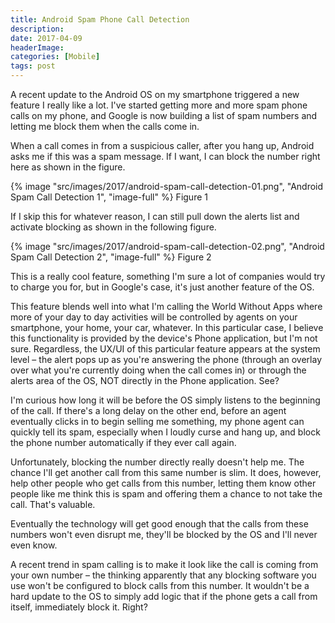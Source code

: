 ```yaml
---
title: Android Spam Phone Call Detection
description: 
date: 2017-04-09
headerImage: 
categories: [Mobile]
tags: post
---
```


A recent update to the Android OS on my smartphone triggered a new feature I really like a lot. I've started getting more and more spam phone calls on my phone, and Google is now building a list of spam numbers and letting me block them when the calls come in.

When a call comes in from a suspicious caller, after you hang up, Android asks me if this was a spam message. If I want, I can block the number right here as shown in the figure.

{% image "src/images/2017/android-spam-call-detection-01.png", "Android Spam Call Detection 1", "image-full" %}
Figure 1

If I skip this for whatever reason, I can still pull down the alerts list and activate blocking as shown in the following figure.

{% image "src/images/2017/android-spam-call-detection-02.png", "Android Spam Call Detection 2", "image-full" %}
Figure 2

This is a really cool feature, something I'm sure a lot of companies would try to charge you for, but in Google's case, it's just another feature of the OS.

This feature blends well into what I'm calling the World Without Apps where more of your day to day activities will be controlled by agents on your smartphone, your home, your car, whatever. In this particular case, I believe this functionality is provided by the device's Phone application, but I'm not sure. Regardless, the UX/UI of this particular feature appears at the system level – the alert pops up as you're answering the phone (through an overlay over what you're currently doing when the call comes in) or through the alerts area of the OS, NOT directly in the Phone application. See?

I'm curious how long it will be before the OS simply listens to the beginning of the call. If there's a long delay on the other end, before an agent eventually clicks in to begin selling me something, my phone agent can quickly tell its spam, especially when I loudly curse and hang up, and block the phone number automatically if they ever call again.

Unfortunately, blocking the number directly really doesn't help me. The chance I'll get another call from this same number is slim. It does, however, help other people who get calls from this number, letting them know other people like me think this is spam and offering them a chance to not take the call. That's valuable.

Eventually the technology will get good enough that the calls from these numbers won't even disrupt me, they'll be blocked by the OS and I'll never even know.

A recent trend in spam calling is to make it look like the call is coming from your own number – the thinking apparently that any blocking software you use won't be configured to block calls from this number. It wouldn't be a hard update to the OS to simply add logic that if the phone gets a call from itself, immediately block it. Right?